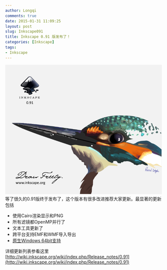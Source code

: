 ```yaml
---
author: Longqi
comments: true
date: 2015-01-31 11:09:25
layout: post
slug: Inkscape091
title: Inkscape 0.91 版发布了！
categories: [Inkscape]
tags:
- Inkscape
---
```

![inkscape.png](/public/images/inkscape091.png)
等了很久的0.91版终于发布了，这个版本有很多改进推荐大家更新。最显著的更新包括

- 使用Cairo渲染显示和PNG
- 所有滤镜都OpenMP并行了
- 文本工具更新了
- 跨平台支持EMF和WMF导入导出
- [原生Windows 64bit支持](https://inkscape.org/en/gallery/item/3956/download/)

详细更新列表参看这里[http://wiki.inkscape.org/wiki/index.php/Release_notes/0.91](http://wiki.inkscape.org/wiki/index.php/Release_notes/0.91)
